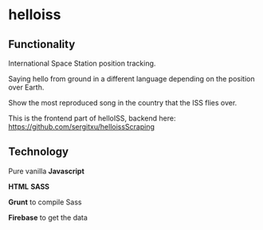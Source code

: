 # helloiss
## Functionality
International Space Station position tracking.

Saying hello from ground in a different language depending on the position over Earth.

Show the most reproduced song in the country that the ISS flies over.

This is the frontend part of helloISS, backend here: https://github.com/sergitxu/helloissScraping 

## Technology
Pure vanilla **Javascript**

**HTML** **SASS**

**Grunt** to compile Sass

**Firebase** to get the data
